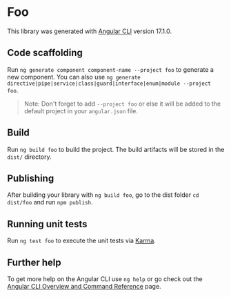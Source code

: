 # Foo

This library was generated with [Angular CLI](https://github.com/angular/angular-cli) version 17.1.0.

## Code scaffolding

Run `ng generate component component-name --project foo` to generate a new component. You can also use `ng generate directive|pipe|service|class|guard|interface|enum|module --project foo`.
> Note: Don't forget to add `--project foo` or else it will be added to the default project in your `angular.json` file. 

## Build

Run `ng build foo` to build the project. The build artifacts will be stored in the `dist/` directory.

## Publishing

After building your library with `ng build foo`, go to the dist folder `cd dist/foo` and run `npm publish`.

## Running unit tests

Run `ng test foo` to execute the unit tests via [Karma](https://karma-runner.github.io).

## Further help

To get more help on the Angular CLI use `ng help` or go check out the [Angular CLI Overview and Command Reference](https://angular.io/cli) page.
